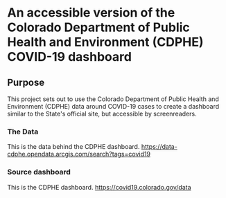 # An accessible version of the Colorado Department of Public Health and Environment (CDPHE) COVID-19 dashboard

## Purpose
This project sets out to use the Colorado Department of Public Health and Environment (CDPHE) data around COVID-19 cases to create a dashboard similar to the State's official site, but accessible by screenreaders.

### The Data
This is the data behind the CDPHE dashboard.
https://data-cdphe.opendata.arcgis.com/search?tags=covid19

### Source dashboard
This is the CDPHE dashboard.
https://covid19.colorado.gov/data

